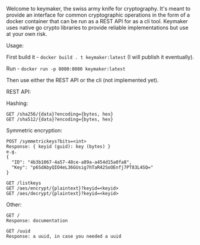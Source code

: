 Welcome to keymaker, the swiss army knife for cryptography. It's meant to provide an interface 
for common cryptographic operations in the form of a docker container that can be run as a
REST API for as a cli tool. Keymaker uses native go crypto libraries to provide reliable implementations
but use at your own risk.

Usage:

First build it - `docker build . t keymaker:latest` (I will publish it eventually).

Run - `docker run -p 8080:8080 keymaker:latest`

Then use either the REST API or the cli (not implemented yet).

REST API:

Hashing:
```
GET /sha256/{data}?encoding={bytes, hex}
GET /sha512/{data}?encoding={bytes, hex}
```

Symmetric encryption:
```
POST /symmetrickeys?bits=<int>
Response: { keyid (guid): key (bytes) }
e.g.
{
  "ID": "4b3b1067-4a57-48ce-a89a-a454d15a0fa8",
  "Key": "p6SdAbyQIO4eL36GUsig7hTaR42SoOEnfj7PT83L4SQ="
}

GET /listkeys
GET /aes/encrypt/{plaintext}?keyid=<keyid>
GET /aes/decrypt/{plaintext}?keyid=<keyid>

```

Other:
```
GET /
Response: documentation

GET /uuid
Response: a uuid, in case you needed a uuid
```